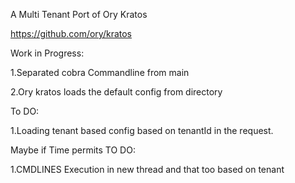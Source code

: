 A Multi Tenant Port of  Ory Kratos

https://github.com/ory/kratos


Work in Progress:

1.Separated cobra Commandline from main

2.Ory kratos loads the default config from directory 

To DO:

1.Loading tenant based config based on tenantId in the request.

Maybe if Time permits TO DO:

1.CMDLINES Execution in new thread and that too based on tenant
